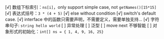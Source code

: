 [√] 数组下标索引：`ns[i]`，only support simple case, not `getNames()[15*15]`
[√] 表达式括号：`3 * (4 + 5)`
[√] else without condition
[√] switch's default case.
[√] interface 中的函数只需要声明，不需要定义，需要单独支持...
[√] 字符串句子: `string hello world`
[ ] 异常处理
[ ] 泛型
[ ] move next 不够智能
[ ] 对象形式的初始化：`int[] ns = { 1, 4, 9, 16, 25}`
